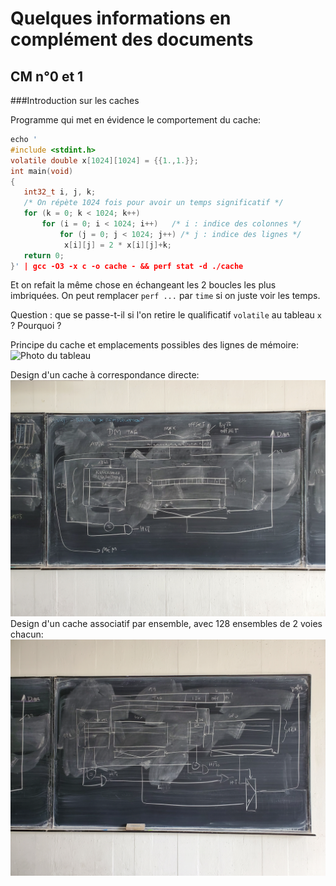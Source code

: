 # Quelques informations en complément des documents

## CM n°0 et 1

###Introduction sur les caches

Programme qui met en évidence le comportement du cache:
```C
echo '
#include <stdint.h>
volatile double x[1024][1024] = {{1.,1.}};
int main(void)
{
   int32_t i, j, k;
   /* On répète 1024 fois pour avoir un temps significatif */
   for (k = 0; k < 1024; k++)
       for (i = 0; i < 1024; i++)   /* i : indice des colonnes */
           for (j = 0; j < 1024; j++) /* j : indice des lignes */
            x[i][j] = 2 * x[i][j]+k;
   return 0;
}' | gcc -O3 -x c -o cache - && perf stat -d ./cache
```
Et on refait la même chose en échangeant les 2 boucles les plus imbriquées.
On peut remplacer `perf ...` par `time` si on juste voir les temps.

Question : que se passe-t-il si l'on retire le qualificatif `volatile` au tableau `x` ? Pourquoi ?

Principe du cache et emplacements possibles des lignes de mémoire: ![Photo du tableau](20220926_112040.jpg)

Design d'un cache à correspondance directe: ![Photo du tableau](20220926_112042.jpg)
Design d'un cache associatif par ensemble, avec 128 ensembles de 2 voies chacun: ![Photos du tableau](20220926_112048.jpg)
